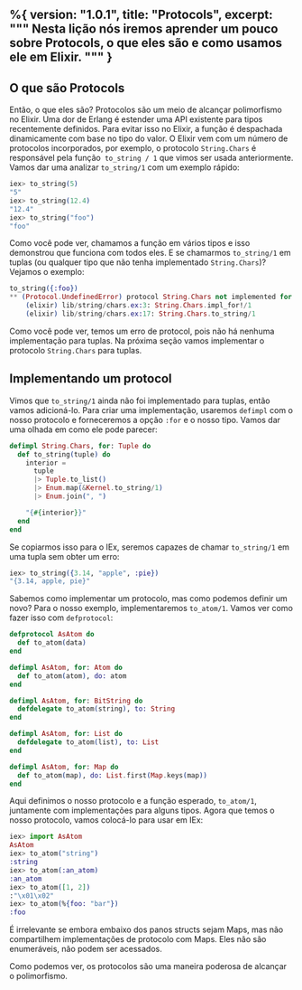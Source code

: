 %{
  version: "1.0.1",
  title: "Protocols",
  excerpt: """
  Nesta lição nós iremos aprender um pouco sobre Protocols, o que eles são e como usamos ele em Elixir.
  """
}
---

## O que são Protocols
Então, o que eles são?
Protocolos são um meio de alcançar polimorfismo no Elixir.
Uma dor de Erlang é estender uma API existente para tipos recentemente definidos.
Para evitar isso no Elixir, a função é despachada dinamicamente com base no tipo do valor.
O Elixir vem com um número de protocolos incorporados, por exemplo, o protocolo `String.Chars` é responsável pela função` to_string / 1` que vimos ser usada anteriormente.
Vamos dar uma analizar `to_string/1` com um exemplo rápido:

```elixir
iex> to_string(5)
"5"
iex> to_string(12.4)
"12.4"
iex> to_string("foo")
"foo"
```

Como você pode ver, chamamos a função em vários tipos e isso demonstrou que funciona com todos eles.
E se chamarmos `to_string/1` em tuplas (ou qualquer tipo que não tenha implementado `String.Chars`)?
Vejamos o exemplo:

```elixir
to_string({:foo})
** (Protocol.UndefinedError) protocol String.Chars not implemented for {:foo}
    (elixir) lib/string/chars.ex:3: String.Chars.impl_for!/1
    (elixir) lib/string/chars.ex:17: String.Chars.to_string/1
```

Como você pode ver, temos um erro de protocol, pois não há nenhuma implementação para tuplas.
Na próxima seção vamos implementar o protocolo `String.Chars` para tuplas.

## Implementando um protocol

Vimos que `to_string/1` ainda não foi implementado para tuplas, então vamos adicioná-lo.
Para criar uma implementação, usaremos `defimpl` com o nosso protocolo e forneceremos a opção `:for` e o nosso tipo.
Vamos dar uma olhada em como ele pode parecer:

```elixir
defimpl String.Chars, for: Tuple do
  def to_string(tuple) do
    interior =
      tuple
      |> Tuple.to_list()
      |> Enum.map(&Kernel.to_string/1)
      |> Enum.join(", ")

    "{#{interior}}"
  end
end
```

Se copiarmos isso para o IEx, seremos capazes de chamar `to_string/1` em uma tupla sem obter um erro:

```elixir
iex> to_string({3.14, "apple", :pie})
"{3.14, apple, pie}"
```

Sabemos como implementar um protocolo, mas como podemos definir um novo?
Para o nosso exemplo, implementaremos `to_atom/1`.
Vamos ver como fazer isso com `defprotocol`:

```elixir
defprotocol AsAtom do
  def to_atom(data)
end

defimpl AsAtom, for: Atom do
  def to_atom(atom), do: atom
end

defimpl AsAtom, for: BitString do
  defdelegate to_atom(string), to: String
end

defimpl AsAtom, for: List do
  defdelegate to_atom(list), to: List
end

defimpl AsAtom, for: Map do
  def to_atom(map), do: List.first(Map.keys(map))
end
```

Aqui definimos o nosso protocolo e a função esperado, `to_atom/1`, juntamente com implementações para alguns tipos.
Agora que temos o nosso protocolo, vamos colocá-lo para usar em IEx:

```elixir
iex> import AsAtom
AsAtom
iex> to_atom("string")
:string
iex> to_atom(:an_atom)
:an_atom
iex> to_atom([1, 2])
:"\x01\x02"
iex> to_atom(%{foo: "bar"})
:foo
```

É irrelevante se embora embaixo dos panos structs sejam Maps, mas não compartilhem implementações de protocolo com Maps. Eles não são enumeráveis, não podem ser acessados.

Como podemos ver, os protocolos são uma maneira poderosa de alcançar o polimorfismo.
